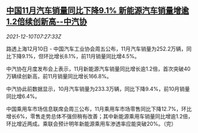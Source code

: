 <!--1639121463000-->
[中国11月汽车销量同比下降9.1% 新能源汽车销量增逾1.2倍续创新高--中汽协](https://cn.reuters.com/article/china-nov-car-sale-1210-idCNKBS2IP0H3)
------

<div><i>2021-12-10T07:27:33Z</i></div><p>路透上海12月10日 - 中国汽车工业协会周五公布，11月汽车销量为252.2万辆，同比下降9.1%，但环比增长8.1%，前11月销量同比增4.5%。</p><p>中汽协在月度发布会上表示，11月新能源汽车销量同比增长逾1.2倍，首次突破40万辆续创新高，前11月销量同比增长166.8%。</p><p>中汽协此前数据显示，10月汽车销量为233.3万辆，同比下降9.4%，前10月销量同比增6.4%。</p><p>中国乘用车市场信息联席会周三公布，11月乘用车市场零售同比下降12.7%，环比增长6%，零售走势总体不强但稍有改善；其中新能源乘用车销量同比增逾1.2倍，环比增近两成。乘联会预计明年新能源乘用车渗透率应能突破20%。（完）</p>
